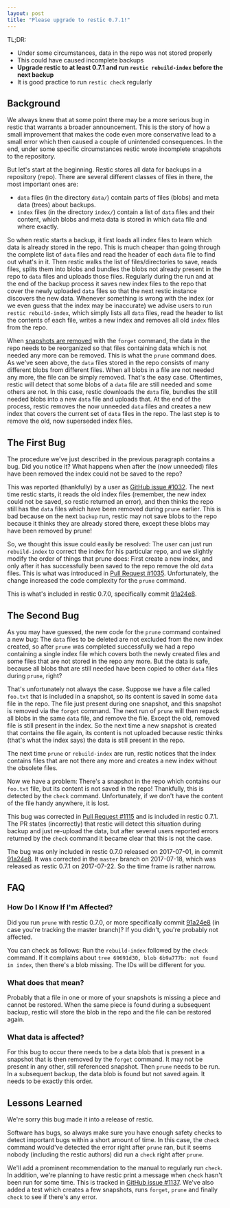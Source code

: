 ```yaml
---
layout: post
title: "Please upgrade to restic 0.7.1!"
---
```


TL;DR:

 * Under some circumstances, data in the repo was not stored properly
 * This could have caused incomplete backups
 * **Upgrade restic to at least 0.7.1 and run `restic rebuild-index` before the next backup**
 * It is good practice to run `restic check` regularly

## Background

We always knew that at some point there may be a more serious bug in restic
that warrants a broader announcement. This is the story of how a small
improvement that makes the code even more conservative lead to a small error
which then caused a couple of unintended consequences. In the end, under some
specific circumstances restic wrote incomplete snapshots to the repository.

But let's start at the beginning. Restic stores all data for backups in a
repository (repo). There are several different classes of files in there, the
most important ones are:

 * `data` files (in the directory `data/`) contain parts of files (blobs) and
   meta data (trees) about backups.
 * `index` files (in the directory `index/`) contain a list of `data` files and
   their content, which blobs and meta data is stored in which `data` file and
   where exactly.

So when restic starts a backup, it first loads all index files to learn which
data is already stored in the repo. This is much cheaper than going through the
complete list of `data` files and read the header of each `data` file to find
out what's in it. Then restic walks the list of files/directories to save,
reads files, splits them into blobs and bundles the blobs not already present
in the repo to `data` files and uploads those files. Regularly during the run
and at the end of the backup process it saves new index files to the repo that
cover the newly uploaded `data` files so that the next restic instance
discovers the new data. Whenever something is wrong with the index (or we even
guess that the index may be inaccurate) we advise users to run `restic
rebuild-index`, which simply lists all `data` files, read the header to list
the contents of each file, writes a new index and removes all old `index` files
from the repo.

When [snapshots are removed](https://restic.github.io/blog/2016-08-22/removing-snapshots) with the
`forget` command, the data in the repo needs to be reorganized so that files
containing data which is not needed any more can be removed. This is what the
`prune` command does. As we've seen above, the `data` files stored in the repo
consists of many different blobs from different files. When all blobs in a file
are not needed any more, the file can be simply removed. That's the easy case.
Oftentimes, restic will detect that some blobs of a `data` file are still
needed and some others are not. In this case, restic downloads the `data` file,
bundles the still needed blobs into a new `data` file and uploads that. At the
end of the process, restic removes the now unneeded `data` files and creates a
new index that covers the current set of `data` files in the repo. The last
step is to remove the old, now superseded index files.

## The First Bug

The procedure we've just described in the previous paragraph contains a bug.
Did you notice it? What happens when after the (now unneeded) files have been
removed the index could not be saved to the repo?

This was reported (thankfully) by a user as [GitHub issue #1032](https://github.com/restic/restic/issues/1032).
The next time restic starts, it reads the old index files (remember, the new
index could not be saved, so restic returned an error), and then thinks
the repo still has the `data` files which have been removed during `prune`
earlier. This is bad because on the next `backup` run, restic may not save
blobs to the repo because it thinks they are already stored there, except these
blobs may have been removed by prune!

So, we thought this issue could easily be resolved: The user can just run
`rebuild-index` to correct the index for his particular repo, and we slightly
modify the order of things that prune does: First create a new index, and only
after it has successfully been saved to the repo remove the old `data` files.
This is what was introduced in [Pull Request #1035](https://github.com/restic/restic/pull/1035).
Unfortunately, the change increased the code complexity for the `prune`
command.

This is what's included in restic 0.7.0, specifically commit
[91a24e8](https://github.com/restic/restic/commit/91a24e822911c48ae00760dd70d2d55a40d8aff6).

## The Second Bug

As you may have guessed, the new code for the `prune` command contained a new
bug: The `data` files to be deleted are not excluded from the new index
created, so after `prune` was completed successfully we had a repo containing a
single index file which covers both the newly created files and some files that
are not stored in the repo any more. But the data is safe, because all blobs
that are still needed have been copied to other `data` files during `prune`,
right?

That's unfortunately not always the case. Suppose we have a file called
`foo.txt` that is included in a snapshot, so its content is saved in some `data`
file in the repo. The file just present during one snapshot, and this snapshot
is removed via the `forget` command. The next run of `prune` will then repack
all blobs in the same `data` file, and remove the file. Except the old, removed
file is still present in the index. So the next time a new snapshot is created
that contains the file again, its content is not uploaded because restic thinks
(that's what the index says) the data is still present in the repo.

The next time `prune` or `rebuild-index` are run, restic notices that the index
contains files that are not there any more and creates a new index without the
obsolete files.

Now we have a problem: There's a snapshot in the repo which contains our
`foo.txt` file, but its content is not saved in the repo! Thankfully, this is
detected by the `check` command. Unfortunately, if we don't have the content of the
file handy anywhere, it is lost.

This bug was corrected in [Pull Request #1115](https://github.com/restic/restic/pull/1115)
and is included in restic 0.7.1. The PR states (incorrectly) that restic will
detect this situation during backup and just re-upload the data, but after
several users reported errors returned by the `check` command it became clear
that this is not the case.

The bug was only included in restic 0.7.0 released on 2017-07-01, in commit
[91a24e8](https://github.com/restic/restic/commit/91a24e822911c48ae00760dd70d2d55a40d8aff6).
It was corrected in the `master` branch on 2017-07-18, which was released as
restic 0.7.1 on 2017-07-22. So the time frame is rather narrow.

## FAQ

### How Do I Know If I'm Affected?

Did you run `prune` with restic 0.7.0, or more specifically commit [91a24e8](https://github.com/restic/restic/commit/91a24e822911c48ae00760dd70d2d55a40d8aff6)
(in case you're tracking the master branch)? If you didn't, you're probably not
affected.

You can check as follows: Run the `rebuild-index` followed by the
`check` command. If it complains about `tree 69691d30, blob 6b9a777b: not found
in index`, then there's a blob missing. The IDs will be different for you.

### What does that mean?

Probably that a file in one or more of your snapshots is missing a piece and
cannot be restored. When the same piece is found during a subsequent backup,
restic will store the blob in the repo and the file can be restored again.

### What data is affected?

For this bug to occur there needs to be a data blob that is present in a
snapshot that is then removed by the `forget` command. It may not be present in
any other, still referenced snapshot. Then `prune` needs to be run. In a
subsequent backup, the data blob is found but not saved again. It needs to be
exactly this order.

## Lessons Learned

We're sorry this bug made it into a release of restic.

Software has bugs, so always make sure you have enough safety checks to detect
important bugs within a short amount of time. In this case, the `check` command
would've detected the error right after `prune` ran, but it seems nobody
(including the restic authors) did run a `check` right after `prune`.

We'll add a prominent recommendation to the manual to regularly run `check`. In
addition, we're planning to have restic print a message when `check` hasn't
been run for some time. This is tracked in
[GitHub issue #1137](https://github.com/restic/restic/issues/1137).
We've also added a test which creates a few snapshots, runs `forget`, `prune`
and finally `check` to see if there's any error.
